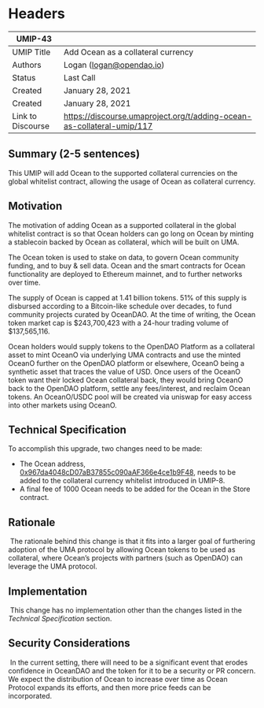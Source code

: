 # Headers
| UMIP-43    |                                                                                                                                          |
|------------|------------------------------------------------------------------------------------------------------------------------------------------|
| UMIP Title | Add Ocean as a collateral currency              |
| Authors    | Logan (logan@opendao.io) |
| Status     | Last Call                                                                                                                                   |
| Created    | January 28, 2021                                                                                                                           |
| Created    | January 28, 2021                                                                                                                           |
|Link to Discourse|  https://discourse.umaproject.org/t/adding-ocean-as-collateral-umip/117                                                               |

## Summary (2-5 sentences)
This UMIP will add Ocean to the supported collateral currencies on the global whitelist contract, allowing the usage of Ocean as collateral currency. 

## Motivation
The motivation of adding Ocean as a supported collateral in the global whitelist contract is so that Ocean holders can go long on Ocean by minting a stablecoin backed by Ocean as collateral, which will be built on UMA.

The Ocean token is used to stake on data, to govern Ocean community funding, and to buy & sell data. Ocean and the smart contracts for Ocean functionality are deployed to Ethereum mainnet, and to further networks over time.

The supply of Ocean is capped at 1.41 billion tokens. 51% of this supply is disbursed according to a Bitcoin-like schedule over decades, to fund community projects curated by OceanDAO. At the time of writing, the Ocean token market cap is $243,700,423 with a 24-hour trading volume of $137,565,116. 

Ocean holders would supply tokens to the OpenDAO Platform as a collateral asset to mint OceanO via underlying UMA contracts and use the minted OceanO further on the OpenDAO platform or elsewhere, OceanO being a synthetic asset that traces the value of USD. Once users of the OceanO token want their locked Ocean collateral back, they would bring OceanO back to the OpenDAO platform, settle any fees/interest, and reclaim Ocean tokens. An OceanO/USDC pool will be created via uniswap for easy access into other markets using OceanO.

## Technical Specification
To accomplish this upgrade, two changes need to be made:
- The Ocean address, [0x967da4048cD07aB37855c090aAF366e4ce1b9F48](https://etherscan.io/token/0x967da4048cD07aB37855c090aAF366e4ce1b9F48), 
needs to be added to the collateral currency whitelist introduced in UMIP-8. 
- A final fee of 1000 Ocean needs to be added for the Ocean in the Store contract.

## Rationale
​
The rationale behind this change is that it fits into a larger goal of furthering adoption of the UMA protocol by allowing Ocean tokens to be used as collateral, where Ocean’s projects with partners (such as OpenDAO) can leverage the UMA protocol. 

## Implementation
​
This change has no implementation other than the changes listed in the *Technical Specification* section.

## Security Considerations
​
In the current setting, there will need to be a significant event that erodes confidence in OceanDAO and the token for it to be a security or PR concern. We expect the distribution of Ocean to increase over time as Ocean Protocol expands its efforts, and then more price feeds can be incorporated.
